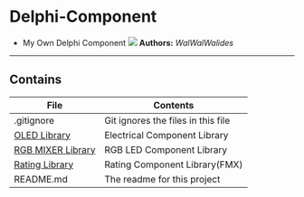 # Delphi-Component
- My Own Delphi Component
![](Delphi-Component.jpg)
**Authors:**  *WalWalWalides*
------

## Contains

| File | Contents | 
| --- | --- |
| .gitignore | Git ignores the files in this file |
|[OLED Library](https://github.com/walwalwalides/Delphi-Component/tree/master/OLED%20Library) | Electrical Component Library|
|[RGB MIXER Library](https://github.com/walwalwalides/Delphi-Component/tree/master/RGB%20Mixer%20Library) | RGB LED Component Library|
|[Rating Library](https://github.com/walwalwalides/Delphi-Component/tree/master/Rating%20Library) | Rating Component Library(FMX)|
| README.md | The readme for this project
